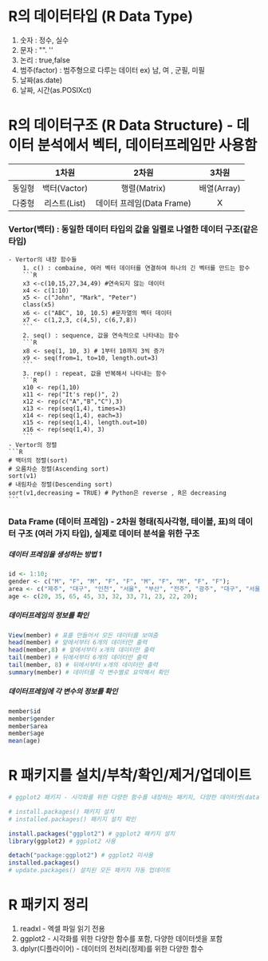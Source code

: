 # R의 데이터타입 (R Data Type)
1. 숫자 : 정수, 실수
2. 문자 : "". ''
3. 논리 : true,false
4. 범주(factor) : 범주형으로 다루는 데이터 ex) 남, 여 , 군필, 미필
5. 날짜(as.date)
6. 날짜, 시간(as.POSIXct) 

# R의 데이터구조 (R Data Structure) - 데이터 분석에서 벡터, 데이터프레임만 사용함
|         |1차원 | 2차원  | 3차원  |
|:------:|:------------:|:-----------------:|:-----------------:|
| 동일형 | 백터(Vactor) | 행렬(Matrix)        |   배열(Array)        |
| 다중형     | 리스트(List)  | 데이터 프레임(Data Frame) | X |

### Vertor(백터) : 동일한 데이터 타입의 값을 일렬로 나열한 데이터 구조(같은 타입)
    - Vertor의 내장 함수들
        1. c() : combaine, 여러 벡터 데이터를 연결하여 하나의 긴 벡터를 만드는 함수
        ```R
        x3 <-c(10,15,27,34,49) #연속되지 않는 데이터
        x4 <- c(1:10)
        x5 <- c("John", "Mark", "Peter")
        class(x5)
        x6 <- c("ABC", 10, 10.5) #문자열의 벡터 데이터 
        x7 <- c(1,2,3, c(4,5), c(6,7,8))
        ```
        2. seq() : sequence, 값을 연속적으로 나타내는 함수
        ```R
        x8 <- seq(1, 10, 3) # 1부터 10까지 3씩 증가
        x9 <- seq(from=1, to=10, length.out=3)
        ```
        3. rep() : repeat, 값을 반복해서 나타내는 함수
        ```R
        x10 <- rep(1,10)
        x11 <- rep("It's rep()", 2)
        x12 <- rep(c("A","B","C"),3)
        x13 <- rep(seq(1,4), times=3)
        x14 <- rep(seq(1,4), each=3)
        x15 <- rep(seq(1,4), length.out=10)
        x16 <- rep(seq(1,4), 3)
        ```
    - Vertor의 정렬
    ```R
    # 백터의 정렬(sort)
    # 오름차순 정렬(Ascending sort)
    sort(v1)
    # 내림차순 정렬(Descending sort)
    sort(v1,decreasing = TRUE) # Python은 reverse , R은 decreasing
    ```
### Data Frame (데이터 프레임) - 2차원 형태(직사각형, 테이블, 표)의 데이터 구조 (여러 가지 타입), 실제로 데이터 분석을 위한 구조

##### 데이터 프레임을 생성하는 방법 1

```R
id <- 1:10;
gender <- c("M", "F", "M", "F", "F", "M", "F", "M", "F", "F");
area <- c("제주", "대구", "인천", "서울", "부산", "전주", "광주", "대구", "서울", "부산");
age <- c(20, 35, 65, 45, 33, 32, 33, 71, 23, 22, 20);
```

##### 데이터프레임의 정보를 확인 
```R
View(member) # 표를 만들어서 모든 데이터를 보여줌
head(member) # 앞에서부터 6개의 데이터만 출력
head(member,8) # 앞에서부터 x개의 데이터만 출력 
tail(member) # 뒤에서부터 6개의 데이터만 출력
tail(member, 8) # 뒤에서부터 x개의 데이터만 출력
summary(member) # 데이터를 각 변수별로 요약해서 확인 
```

##### 데이터프레임에 각 변수의 정보를 확인
```R
member$id
member$gender
member$area
member$age
mean(age)
```

# R 패키지를 설치/부착/확인/제거/업데이트
```R
# ggplot2 패키지 - 시각화를 위한 다양한 함수를 내장하는 패키지, 다양한 데이터셋(dataset)을 포함하는 패키지

# install.packages() 패키지 설치
# installed.packages() 패키지 설치 확인 

install.packages("ggplot2") # ggplot2 패키지 설치
library(ggplot2) # ggplot2 사용 

detach("package:ggplot2") # ggplot2 미사용 
installed.packages()
# update.packages() 설치된 모든 패키지 자동 업데이트 
```

# R 패키지 정리
1. readxl - 엑셀 파일 읽기 전용 
2. ggplot2 - 시각화를 위한 다양한 함수를 포함, 다양한 데이터셋을 포함
3. dplyr(디플라이어) - 데이터의 전처리(정제)를 위한 다양한 함수



